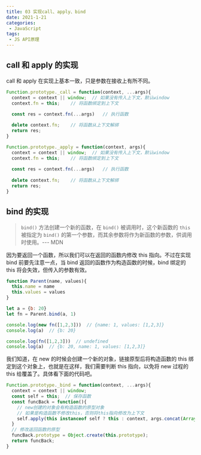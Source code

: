 ```yaml
---
title: 03 实现call、apply、bind
date: 2021-1-21
categories:
 - JavaScript
tags:
 - JS API原理
---
```




## call 和 apply 的实现

call 和 apply 在实现上基本一致，只是参数在接收上有所不同。

```js
Function.prototype._call = function(context, ...args){
  context = context || window;  // 如果没有传入上下文，默认window
  context.fn = this;    // 将函数绑定到上下文
  
  const res = context.fn(...args)   // 执行函数

  delete context.fn;    // 将函数从上下文解绑
  return res;
}

Function.prototype._apply = function(context, args){
  context = context || window;  // 如果没有传入上下文，默认window
  context.fn = this;    // 将函数绑定到上下文
  
  const res = context.fn(...args)   // 执行函数
  
  delete context.fn;    // 将函数从上下文解绑
  return res;
}
```



## bind 的实现

> `bind()` 方法创建一个新的函数，在 `bind()` 被调用时，这个新函数的 `this` 被指定为 `bind()` 的第一个参数，而其余参数将作为新函数的参数，供调用时使用。--- MDN

因为要返回一个函数，所以我们可以在返回的函数内修改 this 指向。不过在实现 bind 前要先注意一点，当 bind 返回的函数作为构造函数的时候，bind 绑定的 this 将会失效，但传入的参数有效。

```js
function Parent(name, values){
  this.name = name
  this.values = values
}

let a = {b: 20}
let fn = Parent.bind(a, 1)

console.log(new fn([1,2,3]))  // {name: 1, values: [1,2,3]}
console.log(a)  // {b: 20}

console.log(fn([1,2,3]))  // undefined
console.log(a)  // {b: 20, name: 1, values: [1,2,3]}
```

我们知道，在 new 的时候会创建一个新的对象，链接原型后将构造函数的 this 绑定到这个对象上，也就是在这样，我们需要判断 this 指向，以免将 new 过程的 this 给覆盖了。具体看下面的代码吧。

```js
Function.prototype._bind = function(context, ...args){
  context = context || window;
  const self = this;  // 保存函数
  const funcBack = function(){
    // new创建的对象会有构造函数的原型对象
    // 如果是构造函数不修改this，否则将this指向修改为上下文
    self.apply(this instanceof self ? this : context, args.concat(Array.prototype.slice.call(arguments)))
  }
  // 修改返回函数的原型
  funcBack.prototype = Object.create(this.prototype);
  return funcBack;
}
```

